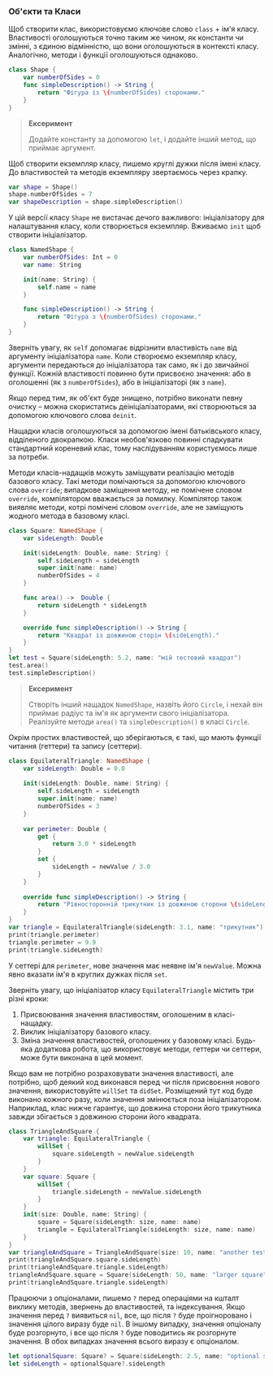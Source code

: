 ### Об'єкти та Класи

Щоб створити клас, використовуємо ключове слово `class` + ім'я класу. Властивості оголошуються точно таким же чином, як константи чи змінні, з єдиною відмінністю, що вони оголошуються в контексті класу. Аналогічно, методи і функції оголошуються однаково.

```swift
class Shape {
    var numberOfSides = 0
    func simpleDescription() -> String {
        return "Фігура із \(numberOfSides) сторонами."
    }
}
```

> **Ексеримент**
>
> Додайте константу за допомогою `let`, і додайте інший метод, що приймає аргумент.

Щоб створити екземпляр класу, пишемо круглі дужки після імені класу. До властивостей та методів екземпляру звертаємось через крапку.

```swift
var shape = Shape()
shape.numberOfSides = 7
var shapeDescription = shape.simpleDescription()
```

У цій версії класу `Shape` не вистачає дечого важливого: ініціалізатору для налаштування класу, коли створюється екземпляр. Вживаємо `init` щоб створити ініціалізатор.

```swift
class NamedShape {
    var numberOfSides: Int = 0
    var name: String

    init(name: String) {
        self.name = name
    }

    func simpleDescription() -> String {
        return "Фігура з \(numberOfSides) сторонами."
    }
}
```

Зверніть увагу, як `self` допомагає відрізнити властивість `name` від аргументу ініціалізатора `name`. Коли створюємо екземпляр класу, аргументи передаються до ініціалізатора так само, як і до звичайної функції. Кожній властивості повинно бути присвоєно значення: або в оголошенні \(як з `numberOfSides`\), або в ініціалізаторі \(як з `name`\).

Якщо перед тим, як об'єкт буде знищено, потрібно виконати певну очистку – можна скористатись деініціалізаторами, які створюються за допомогою ключового слова `deinit`.

Нащадки класів оголошуються за допомогою імені батьківського класу, відділеного двокрапкою. Класи необов'язково повинні спадкувати стандартний кореневий клас, тому наслідуванням користуємось лише за потреби.

Методи класів-надащків можуть заміщувати реалізацію методів базового класу. Такі методи помічаються за допомогою ключового слова `override`; випадкове заміщення методу, не помічене словом `override`,  компілятором вважається за помилку. Компілятор також виявляє методи, котрі помічені словом `override`, але не заміщують жодного метода в базовому класі.

```swift
class Square: NamedShape {
    var sideLength: Double

    init(sideLength: Double, name: String) {
        self.sideLength = sideLength
        super.init(name: name)
        numberOfSides = 4
    }

    func area() ->  Double {
        return sideLength * sideLength
    }

    override func simpleDescription() -> String {
        return "Квадрат із довжиною сторін \(sideLength)."
    }
}
let test = Square(sideLength: 5.2, name: "мій тестовий квадрат")
test.area()
test.simpleDescription()
```

> **Ексеримент**
>
> Створіть інший нащадок `NamedShape`, назвіть його `Circle`, і нехай він приймає радіус та ім'я як аргументи свого ініціалізатора. Реалізуйте методи `area()` та `simpleDescription()` в класі `Circle`.

Окрім простих властивостей, що зберігаються, є такі, що мають функції читання \(геттери\) та запису \(сеттери\).

```swift
class EquilateralTriangle: NamedShape {
    var sideLength: Double = 0.0
    
    init(sideLength: Double, name: String) {
        self.sideLength = sideLength
        super.init(name: name)
        numberOfSides = 3
    }
    
    var perimeter: Double {
        get {
            return 3.0 * sideLength
        }
        set {
            sideLength = newValue / 3.0
        }
    }
    
    override func simpleDescription() -> String {
        return "Рівносторонній трикутник із довжиною сторони \(sideLength)."
    }
}
var triangle = EquilateralTriangle(sideLength: 3.1, name: "трикутник")
print(triangle.perimeter)
triangle.perimeter = 9.9
print(triangle.sideLength)
```

У сеттері для `perimeter`, нове значення має неявне ім'я `newValue`. Можна явно вказати ім'я в круглих дужках після `set`.

Зверніть увагу, що ініціалізатор класу `EquilateralTriangle` містить три різні кроки:

1. Присвоювання значення властивостям, оголошеним в класі-нащадку.
2. Виклик ініціалізатору базового класу.
3. Зміна значення властивостей, оголошених у базовому класі. Будь-яка додаткова робота, що використовує методи, геттери чи сеттери, може бути виконана в цей момент.

Якщо вам не потрібно розраховувати значення властивості, але потрібно, щоб деякий код виконався перед чи після присвоєння нового значення, використовуйте `willSet` та `didSet`. Розміщений тут код буде виконано кожного разу, коли значення змінюється поза ініціалізатором. Наприклад, клас нижче гарантує, що довжина сторони його трикутника завжди збігається з довжиною сторони його квадрата.

```swift
class TriangleAndSquare {
    var triangle: EquilateralTriangle {
        willSet {
            square.sideLength = newValue.sideLength
        }
    }
    var square: Square {
        willSet {
            triangle.sideLength = newValue.sideLength
        }
    }
    init(size: Double, name: String) {
        square = Square(sideLength: size, name: name)
        triangle = EquilateralTriangle(sideLength: size, name: name)
    }
}
var triangleAndSquare = TriangleAndSquare(size: 10, name: "another test shape")
print(triangleAndSquare.square.sideLength)
print(triangleAndSquare.triangle.sideLength)
triangleAndSquare.square = Square(sideLength: 50, name: "larger square")
print(triangleAndSquare.triangle.sideLength)
```

Працюючи з опціоналами, пишемо `?` перед операціями на кшталт виклику методів, звернень до властивостей, та індексування. Якщо значення перед `?` виявиться `nil`, все, що після `?` буде проігноровано і значення цілого виразу буде `nil`. В іншому випадку, значення опціоналу буде розгорнуто, і все що після `?` буде поводитись як розгорнуте значення. В обох випадках значення всього виразу є опціоналом.

```swift
let optionalSquare: Square? = Square(sideLength: 2.5, name: "optional square")
let sideLength = optionalSquare?.sideLength
```



